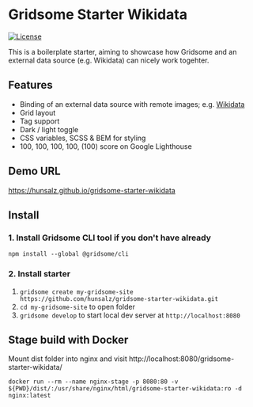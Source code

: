 # Gridsome Starter Wikidata

[![License](https://img.shields.io/badge/license-MIT%20License-blue.svg)](http://doge.mit-license.org)

This is a boilerplate starter, aiming to showcase how Gridsome and an external data source (e.g. Wikidata) can nicely work togehter.

## Features
- Binding of an external data source with remote images; e.g. [Wikidata](https://www.wikidata.org/)
- Grid layout
- Tag support
- Dark / light toggle
- CSS variables, SCSS & BEM for styling
- 100, 100, 100, 100, (100) score on Google Lighthouse

## Demo URL

https://hunsalz.github.io/gridsome-starter-wikidata

## Install

### 1. Install Gridsome CLI tool if you don't have already

`npm install --global @gridsome/cli`

### 2. Install starter

1. `gridsome create my-gridsome-site https://github.com/hunsalz/gridsome-starter-wikidata.git`
2. `cd my-gridsome-site` to open folder
3. `gridsome develop` to start local dev server at `http://localhost:8080`

## Stage build with Docker

Mount dist folder into nginx and visit http://localhost:8080/gridsome-starter-wikidata/

```
docker run --rm --name nginx-stage -p 8080:80 -v ${PWD}/dist/:/usr/share/nginx/html/gridsome-starter-wikidata:ro -d nginx:latest
```